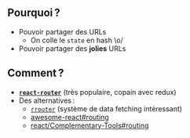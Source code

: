 ## Pourquoi ?

* Pouvoir partager des URLs
  * On colle le ``state`` en hash \o/
* Pouvoir partager des **jolies** URLs

## Comment ?

* [**``react-router``**](https://github.com/rackt/react-router) (très populaire, copain avec redux)
* Des alternatives :
  * [``rrouter``](https://github.com/andreypopp/rrouter) (système de data fetching intéressant)
  * [awesome-react#routing](https://github.com/enaqx/awesome-react#routing)
  * [react/Complementary-Tools#routing](https://github.com/facebook/react/wiki/Complementary-Tools#routing)
